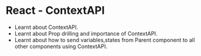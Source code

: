 # React - ContextAPI

- Learnt about ContextAPI.
- Learnt about Prop drilling and importance of ContextAPI.
- Learnt about how to send variables,states from Parent component to all other components using ContextAPI.